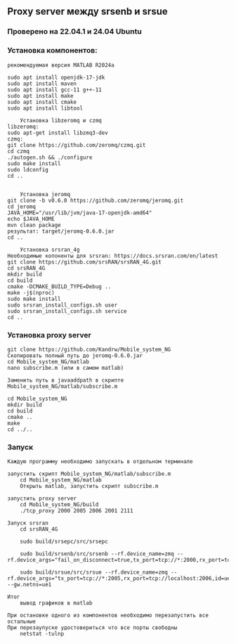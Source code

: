 ## Proxy server между srsenb и srsue

### Проверено на 22.04.1 и 24.04 Ubuntu

### Установка компонентов:

    рекомендуемая версия MATLAB R2024a

    sudo apt install openjdk-17-jdk
    sudo apt install maven
    sudo apt install gcc-11 g++-11
    sudo apt install make
    sudo apt install cmake
    sudo apt install libtool

        Установка libzeromq и czmq
    libzeromq:
    sudo apt-get install libzmq3-dev
    czmq:
    git clone https://github.com/zeromq/czmq.git
    cd czmq
    ./autogen.sh && ./configure
    sudo make install
    sudo ldconfig
    cd ..


        Установка jeromq
    git clone -b v0.6.0 https://github.com/zeromq/jeromq.git
    cd jeromq
    JAVA_HOME="/usr/lib/jvm/java-17-openjdk-amd64"
    echo $JAVA_HOME
    mvn clean package
    результат: target/jeromq-0.6.0.jar
    cd ..

        Установка srsran_4g
    Необходимые копоненты для srsran: https://docs.srsran.com/en/latest
    git clone https://github.com/srsRAN/srsRAN_4G.git
    cd srsRAN_4G
    mkdir build
    cd build
    cmake -DCMAKE_BUILD_TYPE=Debug ..
    make -j$(nproc)
    sudo make install
    sudo srsran_install_configs.sh user
    sudo srsran_install_configs.sh service
    cd ..

### Установка proxy server

    git clone https://github.com/Kandrw/Mobile_system_NG
    Скопировать полный путь до jeromq-0.6.0.jar
    cd Mobile_system_NG/matlab
    nano subscribe.m (или в самом matlab)
    
    Заменить путь в javaaddpath в скрипте Mobile_system_NG/matlab/subscribe.m 
    
    cd Mobile_system_NG
    mkdir build
    cd build
    cmake ..
    make
    cd ../..


### Запуск

    Каждую программу необходимо запускать в отдельном терминале 

    запустить скрипт Mobile_system_NG/matlab/subscribe.m 
        cd Mobile_system_NG/matlab
        Открыть matlab, запустить скрипт subscribe.m
    
    запустить proxy server
        cd Mobile_system_NG/build
        ./tcp_proxy 2000 2005 2006 2001 2111
    
    Запуск srsran
        cd srsRAN_4G

        sudo build/srsepc/src/srsepc

        sudo build/srsenb/src/srsenb --rf.device_name=zmq --rf.device_args="fail_on_disconnect=true,tx_port=tcp://*:2000,rx_port=tcp://localhost:2001,id=enb,base_srate=23.04e6"

        sudo build/srsue/src/srsue --rf.device_name=zmq --rf.device_args="tx_port=tcp://*:2005,rx_port=tcp://localhost:2006,id=ue,base_srate=23.04e6" --gw.netns=ue1

    Итог
        вывод графиков в matlab

    При остановке одного из компонентов необходимо перезапустить все остальные
    При перезаупуске удостовериться что все порты свободны
        netstat -tulnp 













